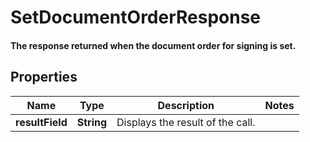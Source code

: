 

# SetDocumentOrderResponse

#### The response returned when the document order for signing is set.

## Properties

Name | Type | Description | Notes
------------ | ------------- | ------------- | -------------
**resultField** | **String** | Displays the result of the call. | 



